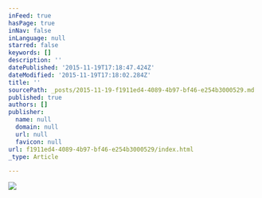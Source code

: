 ```yaml
---
inFeed: true
hasPage: true
inNav: false
inLanguage: null
starred: false
keywords: []
description: ''
datePublished: '2015-11-19T17:18:47.424Z'
dateModified: '2015-11-19T17:18:02.284Z'
title: ''
sourcePath: _posts/2015-11-19-f1911ed4-4089-4b97-bf46-e254b3000529.md
published: true
authors: []
publisher:
  name: null
  domain: null
  url: null
  favicon: null
url: f1911ed4-4089-4b97-bf46-e254b3000529/index.html
_type: Article

---
```

![](https://the-grid-user-content.s3-us-west-2.amazonaws.com/e9d18e70-928f-40e2-82bd-4b63e0611ed8.png)